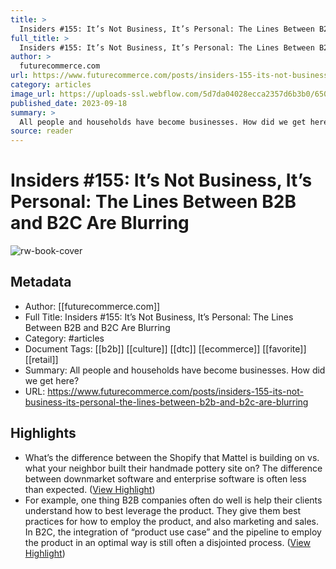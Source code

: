 ```yaml
---
title: >
  Insiders #155: It’s Not Business, It’s Personal: The Lines Between B2B and B2C Are Blurring
full_title: >
  Insiders #155: It’s Not Business, It’s Personal: The Lines Between B2B and B2C Are Blurring
author: >
  futurecommerce.com
url: https://www.futurecommerce.com/posts/insiders-155-its-not-business-its-personal-the-lines-between-b2b-and-b2c-are-blurring
category: articles
image_url: https://uploads-ssl.webflow.com/5d7da04028ecca2357d6b3b0/65089f97a992c504fd905efa_B2B2C.png
published_date: 2023-09-18
summary: >
  All people and households have become businesses. How did we get here?
source: reader
---
```

# Insiders #155: It’s Not Business, It’s Personal: The Lines Between B2B and B2C Are Blurring

![rw-book-cover](https://uploads-ssl.webflow.com/5d7da04028ecca2357d6b3b0/65089f97a992c504fd905efa_B2B2C.png)

## Metadata
- Author: [[futurecommerce.com]]
- Full Title: Insiders #155: It’s Not Business, It’s Personal: The Lines Between B2B and B2C Are Blurring
- Category: #articles
- Document Tags: [[b2b]] [[culture]] [[dtc]] [[ecommerce]] [[favorite]] [[retail]] 
- Summary: All people and households have become businesses. How did we get here?
- URL: https://www.futurecommerce.com/posts/insiders-155-its-not-business-its-personal-the-lines-between-b2b-and-b2c-are-blurring

## Highlights
- What’s the difference between the Shopify that Mattel is building on vs. what your neighbor built their handmade pottery site on? The difference between downmarket software and enterprise software is often less than expected. ([View Highlight](https://read.readwise.io/read/01hj49msfqn325vd2hte3j9yb2))
- For example, one thing B2B companies often do well is help their clients understand how to best leverage the product. They give them best practices for how to employ the product, and also marketing and sales. In B2C, the integration of “product use case” and the pipeline to employ the product in an optimal way is still often a disjointed process. ([View Highlight](https://read.readwise.io/read/01hkwjtytm7q1sfva7ea9dtv8g))


